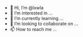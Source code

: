 - 👋 Hi, I’m @lxwla
- 👀 I’m interested in ...
- 🌱 I’m currently learning ...
- 💞️ I’m looking to collaborate on ...
- 📫 How to reach me ...

<!---
lxwla/lxwla is a ✨ special ✨ repository because its `README.md` (this file) appears on your GitHub profile.
You can click the Preview link to take a look at your changes.
--->
